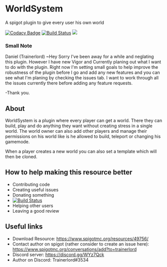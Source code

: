 # WorldSystem
A spigot plugin to give every user his own world

[![Codacy Badge](https://api.codacy.com/project/badge/Grade/2ff2b6f5f2254dcdb4bdb5b45445465c)](https://app.codacy.com/app/Butzlabben/worldsystem?utm_source=github.com&utm_medium=referral&utm_content=Butzlabben/worldsystem&utm_campaign=Badge_Grade_Dashboard)
[![Build Status](https://travis-ci.org/Butzlabben/worldsystem.svg?branch=master)](https://travis-ci.org/Butzlabben/worldsystem) [![](https://jitpack.io/v/Butzlabben/worldsystem.svg)](https://jitpack.io/#Butzlabben/worldsystem)

### Small Note
Daniel (Trainerlord) ~Hey Sorry I've been away for a while and neglating this plugin. However I have new Vigor and Currently planing out what I want to do with the plugin.
Right now I'm setting small goals to help improve the robustness of the plugin before I go and add any new features and you can see what I'm planing by checking the issues tab. I want to work through all the issues currently there before adding
any feature requests.

-Thank you.


## About
WorldSystem is a plugin where every player can get a world. There they can build, play and do anything they want without creating stress in a single world. The world owner can also add other players and manage their permissions on his world like is he allowed to build, teleport or changing his gamemode.

When a player creates a new world you can also set a template which will then be cloned.

## How to help making this resource better
- Contributing code
- Creating useful issues
- Donating something
- [![Build Status](https://www.paypalobjects.com/en_US/DK/i/btn/btn_donateCC_LG.gif)](https://www.paypal.com/cgi-bin/webscr?cmd=_donations&business=johannes.c.naegele%40gmail.com&currency_code=EUR&source=url)
- Helping other users
- Leaving a good review

## Useful links
- Download Resource: https://www.spigotmc.org/resources/49756/
- Contact author on spigot (rather consider to create an issue here): https://www.spigotmc.org/conversations/add?to=trainerlord
- Discord server: https://discord.gg/WYz7Qck
- Author on Discord: Trainerlord#3534
